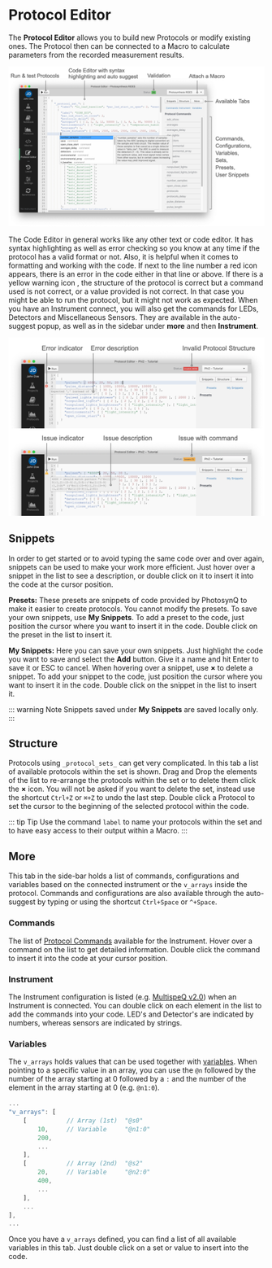 # Protocol Editor

The **Protocol Editor** allows you to build new Protocols or modify existing ones. The Protocol then can be connected to a Macro to calculate parameters from the recorded measurement results.

![The Protocol Editor, with a protocol and using auto-suggest while typing](./images/protocol-editor.png)

The Code Editor in general works like any other text or code editor. It has syntax highlighting as well as error checking so you know at any time if the protocol has a valid format or not. Also, it is helpful when it comes to formatting and working with the code. If next to the line number a red icon <i class="fa fa-times-circle"></i> appears, there is an error in the code either in that line or above. If there is a yellow warning icon <i class="fa fa-exclamation-triangle"></i>, the structure of the protocol is correct but a command used is not correct, or a value provided is not correct. In that case you might be able to run the protocol, but it might not work as expected. When you have an Instrument connect, you will also get the commands for LEDs, Detectors and Miscellaneous Sensors. They are available in the auto-suggest popup, as well as in the sidebar under **more** and then **Instrument**.

![Error related to a protocol structure issue; Warning about a potential issue with a command](./images/protocol-editor-warning.png)

## Snippets

In order to get started or to avoid typing the same code over and over again, snippets can be used to make your work more efficient. Just hover over a snippet in the list to see a description, or double click on it to insert it into the code at the cursor position.

**Presets:** These presets are snippets of code provided by PhotosynQ to make it easier to create protocols. You cannot modify the presets. To save your own snippets, use **My Snippets**. To add a preset to the code, just position the cursor where you want to insert it in the code. Double click on the preset in the list to insert it.

**My Snippets:** Here you can save your own snippets. Just highlight the code you want to save and select the **Add** button. Give it a name and hit Enter to save it or ESC to cancel. When hovering over a snippet, use **&times;** to delete a snippet. To add your snippet to the code, just position the cursor where you want to insert it in the code. Double click on the snippet in the list to insert it.

::: warning Note
Snippets saved under **My Snippets** are saved locally only.
:::

## Structure

Protocols using `_protocol_sets_` can get very complicated. In this tab a list of available protocols within the set is shown. Drag and Drop the elements of the list to re-arrange the protocols within the set or to delete them click the **&times;** icon. You will not be asked if you want to delete the set, instead use the shortcut `Ctrl+Z` or `⌘+Z` to undo the last step. Double click a Protocol to set the cursor to the beginning of the selected protocol within the code.

::: tip Tip
Use the command `label` to name your protocols within the set and to have easy access to their output within a Macro.
:::

## More

This tab in the side-bar holds a list of commands, configurations and variables based on the connected instrument or the `v_arrays` inside the protocol. Commands and configurations are also available through the auto-suggest by typing or using the shortcut `Ctrl+Space` or `^+Space`.

### Commands

The list of [Protocol Commands](../protocols/commands.md) available for the Instrument. Hover over a command on the list to get detailed information. Double click the command to insert it into the code at your cursor position.

### Instrument

The Instrument configuration is listed (e.g. [MultispeQ v2.0](../instruments/multispeq-v2.0-configuration.md)) when an Instrument is connected. You can double click on each element in the list to add the commands into your code. LED's and Detector's are indicated by numbers, whereas sensors are indicated by strings.

### Variables

The `v_arrays` holds values that can be used together with [variables](../protocols/variables.md). When pointing to a specific value in an array, you can use the `@n` followed by the number of the array starting at 0 followed by a `:` and the number of the element in the array starting at 0 (e.g. `@n1:0`).

```javascript
...
"v_arrays": [
    [           // Array (1st)  "@s0"
        10,     // Variable     "@n1:0"
        200,
        ...
    ],
    [           // Array (2nd)  "@s2"
        20,     // Variable     "@n2:0"
        400,
        ...
    ],
    ...
],
...
```

Once you have a `v_arrays` defined, you can find a list of all available variables in this tab. Just double click on a set or value to insert into the code.
